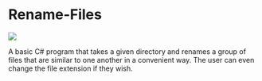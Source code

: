 # Rename-Files

<img src="./Rename_Files/src/images" />

A basic C# program that takes a given directory and renames a group of files that are similar to one another in a convenient way. The user can even change the file extension if they wish.
